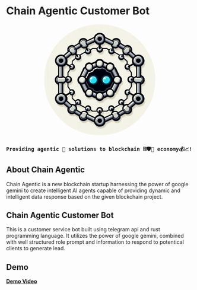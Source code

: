 # Chain Agentic Customer Bot

<div align="center">
<img src="./public/brandlogo.jpeg" alt="Aptos Oracle Image" style="border-radius:50%; width:300px; height: 300px;">
</div>

### ```Providing agentic 🤖 solutions to blockchain ⛓️🛡️🔗 economy💰📈!```


## About Chain Agentic
Chain Agentic is a new blockchain startup harnessing the power of google gemini to create intelligent AI agents capable of providing dynamic and intelligent data response based on the given blockchain project.

## Chain Agentic Customer Bot

This is a customer service bot built using telegram api and rust programming language.
It utilizes the power of google gemini, combined with well structured role prompt and information to respond to potentical clients to generate lead.


## Demo 
[**Demo Video**](https://youtu.be/Fn0CQMwphKc?si=GCM2BUUHUPyMZjtY)




